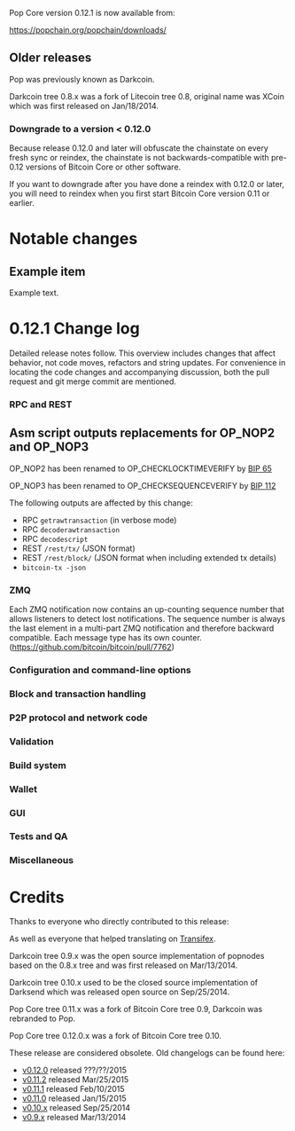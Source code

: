 Pop Core version 0.12.1 is now available from:

  <https://popchain.org/popchain/downloads/>




Older releases
--------------

Pop was previously known as Darkcoin.

Darkcoin tree 0.8.x was a fork of Litecoin tree 0.8, original name was XCoin
which was first released on Jan/18/2014.

### Downgrade to a version < 0.12.0

Because release 0.12.0 and later will obfuscate the chainstate on every
fresh sync or reindex, the chainstate is not backwards-compatible with
pre-0.12 versions of Bitcoin Core or other software.

If you want to downgrade after you have done a reindex with 0.12.0 or later,
you will need to reindex when you first start Bitcoin Core version 0.11 or
earlier.

Notable changes
===============

Example item
---------------------------------------

Example text.

0.12.1 Change log
=================

Detailed release notes follow. This overview includes changes that affect
behavior, not code moves, refactors and string updates. For convenience in locating
the code changes and accompanying discussion, both the pull request and
git merge commit are mentioned.

### RPC and REST

Asm script outputs replacements for OP_NOP2 and OP_NOP3
-------------------------------------------------------

OP_NOP2 has been renamed to OP_CHECKLOCKTIMEVERIFY by [BIP 
65](https://github.com/bitcoin/bips/blob/master/bip-0065.mediawiki)

OP_NOP3 has been renamed to OP_CHECKSEQUENCEVERIFY by [BIP 
112](https://github.com/bitcoin/bips/blob/master/bip-0112.mediawiki)

The following outputs are affected by this change:
- RPC `getrawtransaction` (in verbose mode)
- RPC `decoderawtransaction`
- RPC `decodescript`
- REST `/rest/tx/` (JSON format)
- REST `/rest/block/` (JSON format when including extended tx details)
- `bitcoin-tx -json`

### ZMQ

Each ZMQ notification now contains an up-counting sequence number that allows
listeners to detect lost notifications.
The sequence number is always the last element in a multi-part ZMQ notification and
therefore backward compatible.
Each message type has its own counter.
(https://github.com/bitcoin/bitcoin/pull/7762)

### Configuration and command-line options

### Block and transaction handling

### P2P protocol and network code

### Validation

### Build system

### Wallet

### GUI

### Tests and QA

### Miscellaneous

Credits
=======

Thanks to everyone who directly contributed to this release:


As well as everyone that helped translating on [Transifex](https://www.transifex.com/projects/p/bitcoin/).

Darkcoin tree 0.9.x was the open source implementation of popnodes based on
the 0.8.x tree and was first released on Mar/13/2014.

Darkcoin tree 0.10.x used to be the closed source implementation of Darksend
which was released open source on Sep/25/2014.

Pop Core tree 0.11.x was a fork of Bitcoin Core tree 0.9, Darkcoin was rebranded
to Pop.

Pop Core tree 0.12.0.x was a fork of Bitcoin Core tree 0.10.

These release are considered obsolete. Old changelogs can be found here:

- [v0.12.0](release-notes/pop/release-notes-0.12.0.md) released ???/??/2015
- [v0.11.2](release-notes/pop/release-notes-0.11.2.md) released Mar/25/2015
- [v0.11.1](release-notes/pop/release-notes-0.11.1.md) released Feb/10/2015
- [v0.11.0](release-notes/pop/release-notes-0.11.0.md) released Jan/15/2015
- [v0.10.x](release-notes/pop/release-notes-0.10.0.md) released Sep/25/2014
- [v0.9.x](release-notes/pop/release-notes-0.9.0.md) released Mar/13/2014

